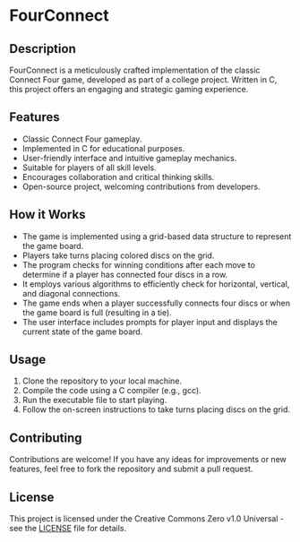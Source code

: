 # FourConnect

## Description
FourConnect is a meticulously crafted implementation of the classic Connect Four game, developed as part of a college project. Written in C, this project offers an engaging and strategic gaming experience.

## Features
- Classic Connect Four gameplay.
- Implemented in C for educational purposes.
- User-friendly interface and intuitive gameplay mechanics.
- Suitable for players of all skill levels.
- Encourages collaboration and critical thinking skills.
- Open-source project, welcoming contributions from developers.

## How it Works
- The game is implemented using a grid-based data structure to represent the game board.
- Players take turns placing colored discs on the grid.
- The program checks for winning conditions after each move to determine if a player has connected four discs in a row.
- It employs various algorithms to efficiently check for horizontal, vertical, and diagonal connections.
- The game ends when a player successfully connects four discs or when the game board is full (resulting in a tie).
- The user interface includes prompts for player input and displays the current state of the game board.

## Usage
1. Clone the repository to your local machine.
2. Compile the code using a C compiler (e.g., gcc).
3. Run the executable file to start playing.
4. Follow the on-screen instructions to take turns placing discs on the grid.

## Contributing
Contributions are welcome! If you have any ideas for improvements or new features, feel free to fork the repository and submit a pull request.

## License
This project is licensed under the Creative Commons Zero v1.0 Universal - see the [LICENSE](LICENSE) file for details.

